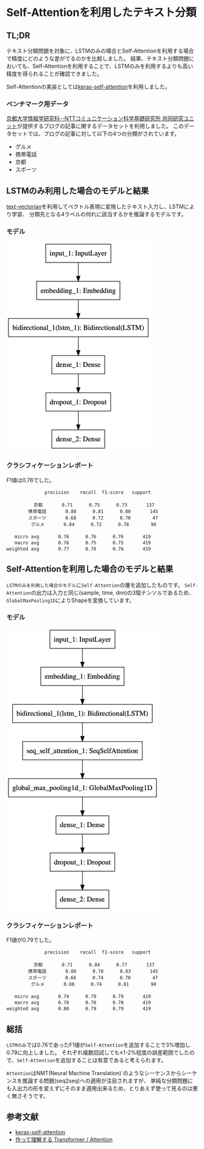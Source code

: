 # Self-Attentionを利用したテキスト分類

## TL;DR

テキスト分類問題を対象に、LSTMのみの場合とSelf-Attentionを利用する場合で精度にどのような差がでるのかを比較しました。
結果、テキスト分類問題においても、Self-Attentionを利用することで、LSTMのみを利用するよりも高い精度を得られることが確認できました。

Self-Attentionの実装としては[keras-self-attention](https://github.com/CyberZHG/keras-self-attention)を利用しました。

### ベンチマーク用データ

[京都大学情報学研究科--NTTコミュニケーション科学基礎研究所 共同研究ユニット](http://nlp.ist.i.kyoto-u.ac.jp/kuntt/index.php)が提供するブログの記事に関するデータセットを利用しました。 このデータセットでは、ブログの記事に対して以下の4つの分類がされています。

* グルメ
* 携帯電話
* 京都
* スポーツ

## LSTMのみ利用した場合のモデルと結果

[text-vectorian](https://github.com/lhideki/text-vectorian)を利用してベクトル表現に変換したテキスト入力し、LSTMにより学習、
分類先となる4ラベルの何れに該当するかを推論するモデルです。

### モデル

![](images/lstm_model.png)

### クラシフィケーションレポート

F1値は0.76でした。

```
              precision    recall  f1-score   support

          京都       0.71      0.75      0.73       137
        携帯電話       0.80      0.81      0.80       145
        スポーツ       0.68      0.72      0.70        47
         グルメ       0.84      0.72      0.78        90

   micro avg       0.76      0.76      0.76       419
   macro avg       0.76      0.75      0.75       419
weighted avg       0.77      0.76      0.76       419
```

## Self-Attentionを利用した場合のモデルと結果

`LSTMのみを利用した場合のモデル`に`Self-Attention`の層を追加したものです。
`Self-Attention`の出力は入力と同じ(sample, time, dim)の3階テンソルであるため、`GlobalMaxPooling1D`によりShapeを変換しています。

### モデル

![](images/selfattention_model.png)

### クラシフィケーションレポート

F1値が0.79でした。

```
              precision    recall  f1-score   support

          京都       0.71      0.84      0.77       137
        携帯電話       0.88      0.78      0.83       145
        スポーツ       0.66      0.74      0.70        47
         グルメ       0.88      0.74      0.81        90

   micro avg       0.79      0.79      0.79       419
   macro avg       0.78      0.78      0.78       419
weighted avg       0.80      0.79      0.79       419
```

## 総括

`LSTMのみ`では0.76であったF1値が`Self-Attention`を追加することで3%増加し0.79に向上しました。
それぞれ複数回試しても±1-2%程度の誤差範囲でしたので、`Self-Attention`を追加することは有意であると考えられます。

`Attention`はNMT(Neural Machine Translation)`のようなシーケンスからシーケンスを推論する問題(seq2seq)への適用が注目されますが、
単純な分類問題にも入出力の形を変えずにそのまま適用出来るため、とりあえず使って見るのは悪く無さそうです。

## 参考文献

* [keras-self-attention](https://github.com/CyberZHG/keras-self-attention)
* [作って理解する Transformer / Attention](https://qiita.com/halhorn/items/c91497522be27bde17ce)